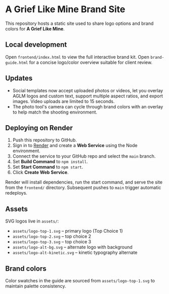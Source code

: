 # A Grief Like Mine Brand Site

This repository hosts a static site used to share logo options and brand colors for **A Grief Like Mine**.

## Local development

Open `frontend/index.html` to view the full interactive brand kit.
Open `brand-guide.html` for a concise logo/color overview suitable for client review.

## Updates

- Social templates now accept uploaded photos or videos, let you overlay AGLM logos and custom text, support multiple aspect ratios, and export images. Video uploads are limited to 15 seconds.
- The photo tool's camera can cycle through brand colors with an overlay to help match the shooting environment.

## Deploying on Render

1. Push this repository to GitHub.
2. Sign in to [Render](https://render.com) and create a **Web Service** using the Node environment.
3. Connect the service to your GitHub repo and select the `main` branch.
4. Set **Build Command** to `npm install`.
5. Set **Start Command** to `npm start`.
6. Click **Create Web Service**.

Render will install dependencies, run the start command, and serve the site from the `frontend/` directory. Subsequent pushes to `main` trigger automatic redeploys.

## Assets

SVG logos live in `assets/`:

- `assets/logo-top-1.svg` – primary logo (Top Choice 1)
- `assets/logo-top-2.svg` – top choice 2
- `assets/logo-top-3.svg` – top choice 3
- `assets/logo-alt-bg.svg` – alternate logo with background
- `assets/logo-alt-kinetic.svg` – kinetic typography alternate

## Brand colors

Color swatches in the guide are sourced from `assets/logo-top-1.svg` to maintain palette consistency.
